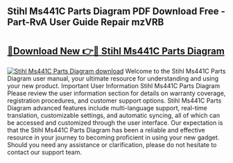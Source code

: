 ## Stihl Ms441C Parts Diagram PDF Download Free - Part-RvA User Guide Repair mzVRB

# <h2><a href="http://dfo2bbm.blite.top/?on=Stihl+Ms441C+Parts+Diagram">🔗Download New 👉🔴 Stihl Ms441C Parts Diagram</a></h2>

[![Stihl Ms441C Parts Diagram download](https://i.imgur.com/lujVjoI.png)](http://dfo2bbm.blite.top/?on=Stihl+Ms441C+Parts+Diagram)
Welcome to the Stihl Ms441C Parts Diagram user manual, your ultimate resource for understanding and using your new product. Important User Information Stihl Ms441C Parts Diagram Please review the user information section for details on warranty coverage, registration procedures, and customer support options. Stihl Ms441C Parts Diagram advanced features include multi-language support, real-time translation, customizable settings, and automatic syncing, all of which can be accessed and customized through the user interface. Our expectation is that the Stihl Ms441C Parts Diagram has been a reliable and effective resource in your journey to becoming proficient in using your new gadget. Should you need any assistance or clarification, please do not hesitate to contact our support team.
